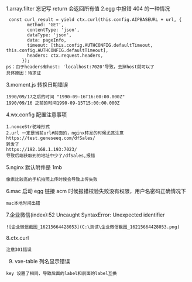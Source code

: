 1.array.filter 忘记写 return 会返回所有值
2.egg 中报错 404 的一种情况

```
 const curl_result = yield ctx.curl(this.config.AIPBASEURL + url, {
        method: 'GET',
        contentType: 'json',
        dataType: 'json',
        data: pageInfo,
        timeout: [this.config.AUTHCONFIG.defaultTimeout, this.config.AUTHCONFIG.defaultTimeout],
        headers: ctx.request.headers,
      });
ps：由于headers有host: 'localhost:7020'导致，去掉host就可以了
具体原因：待求证
```

3.moment.js 转换日期错误

```
1990/09/17之后的时间 "1990-09-16T16:00:00.000Z"
1990/09/16 之前的时间1990-09-15T15:00:00.000Z
```

4.wx.config 配置注意事项

```
1.nonceStr驼峰形式
2.url 一定是当前url#前面的，nginx转发的时候尤其注意
https://test.geneseeq.com/dfSales/
转发了
https://192.168.1.193:7023/
导致后端获取到的地址中少了/dfSales,报错
```

5.nginx 默认附件是 1mb

```
像素比较高的手机拍照上传时候会导致上传失败
```

6.mac 启动 egg 链接 acm 时候报错校验失败没有权限，用户名密码正确情况下

```
mac本地时间出错
```

7.企业微信(index):52 Uncaught SyntaxError: Unexpected identifier

```
![企业微信截图_16215664428053](C:\测试\企业微信截图_16215664428053.png)
```

8.ctx.curl

```
注意301错误
```

9. vxe-table 列名显示错误

```
key 设置了相同，导致后面的label和前面的label互换
```
